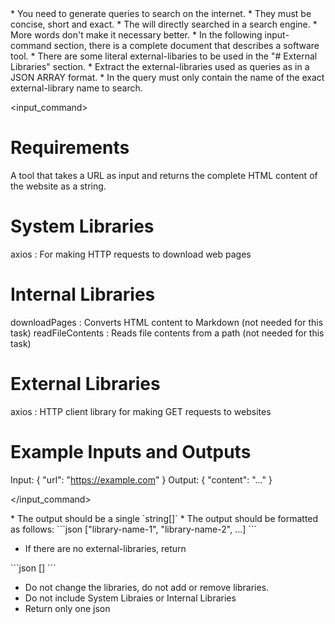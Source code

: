 <rules>
* You need to generate queries to search on the internet.
* They must be concise, short and exact.
* The will directly searched in a search engine. 
* More words don't make it necessary better.
* In the following input-command section, there is a complete document that describes a software tool.
* There are some literal external-libaries to be used in the "# External Libraries" section. 
* Extract the external-libraries used as queries as in a JSON ARRAY format.
* In the query must only contain the name of the exact external-library name to search.
</rules>

<input_command>
# Requirements
A tool that takes a URL as input and returns the complete HTML content of the website as a string.

# System Libraries
axios  : For making HTTP requests to download web pages

# Internal Libraries
downloadPages  : Converts HTML content to Markdown (not needed for this task)
readFileContents  : Reads file contents from a path (not needed for this task)

# External Libraries
axios  : HTTP client library for making GET requests to websites

# Example Inputs and Outputs  
Input: { "url": "https://example.com" }
Output: { "content": "<html>...</html>" }

</input_command>

<formatting>
* The output should be a single `string[]`
* The output should be formatted as follows:
<output>
```json
    ["library-name-1", "library-name-2", ...]
```
</output>

* If there are no external-libraries, return
<empty-external-libraries-output>
```json
    []
```
</empty-external-libraries-output>

* Do not change the libraries, do not add or remove libraries.
* Do not include System Libraies or Internal Libraries
* Return only one json
</formatting>

